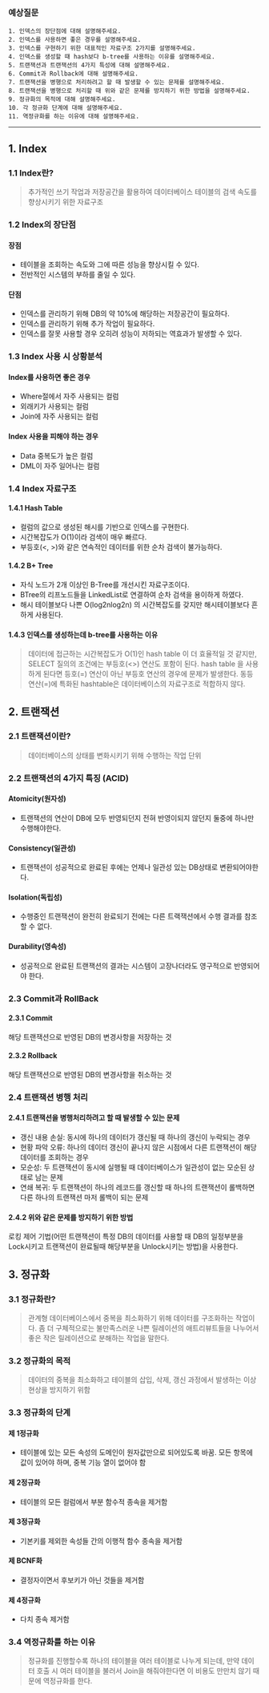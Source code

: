 ### 예상질문

```
1. 인덱스의 장단점에 대해 설명해주세요.
2. 인덱스를 사용하면 좋은 경우를 설명해주세요.
3. 인덱스를 구현하기 위한 대표적인 자료구조 2가지를 설명해주세요.
4. 인덱스를 생성할 때 hash보다 b-tree를 사용하는 이유를 설명해주세요.
5. 트랜잭션과 트랜잭션의 4가지 특성에 대해 설명해주세요.
6. Commit과 Rollback에 대해 설명해주세요.
7. 트랜잭션을 병행으로 처리하려고 할 때 발생할 수 있는 문제를 설명해주세요.
8. 트랜잭션을 병행으로 처리할 때 위와 같은 문제를 방지하기 위한 방법을 설명해주세요.
9. 정규화의 목적에 대해 설명해주세요.
10. 각 정규화 단계에 대해 설명해주세요.
11. 역정규화를 하는 이유에 대해 설명해주세요.
```

---

## 1. Index

### 1.1 Index란?

> 추가적인 쓰기 작업과 저장공간을 활용하여 데이터베이스 테이블의 검색 속도를 향상시키기 위한 자료구조

### 1.2 Index의 장단점

#### 장점

- 테이블을 조회하는 속도와 그에 따른 성능을 향상시킬 수 있다.
- 전반적인 시스템의 부하를 줄일 수 있다.

#### 단점

- 인덱스를 관리하기 위해 DB의 약 10%에 해당하는 저장공간이 필요하다.
- 인덱스를 관리하기 위해 추가 작업이 필요하다.
- 인덱스를 잘못 사용할 경우 오히려 성능이 저하되는 역효과가 발생할 수 있다.

### 1.3 Index 사용 시 상황분석

#### Index를 사용하면 좋은 경우

- Where절에서 자주 사용되는 컬럼
- 외래키가 사용되는 컬럼
- Join에 자주 사용되는 컬럼

#### Index 사용을 피해야 하는 경우

- Data 중복도가 높은 컬럼
- DML이 자주 일어나는 컬럼

### 1.4 Index 자료구조

#### 1.4.1 Hash Table

- 컬럼의 값으로 생성된 해시를 기반으로 인덱스를 구현한다.
- 시간복잡도가 O(1)이라 검색이 매우 빠르다.
- 부등호(<, >)와 같은 연속적인 데이터를 위한 순차 검색이 불가능하다.

#### 1.4.2 B+ Tree

- 자식 노드가 2개 이상인 B-Tree를 개선시킨 자료구조이다.
- BTree의 리프노드들을 LinkedList로 연결하여 순차 검색을 용이하게 하였다.
- 해시 테이블보다 나쁜 O(log2nlog2n) 의 시간복잡도를 갖지만 해시테이블보다 흔하게 사용된다.

#### 1.4.3 인덱스를 생성하는데 b-tree를 사용하는 이유

> 데이터에 접근하는 시간복잡도가 O(1)인 hash table 이 더 효율적일 것 같지만, SELECT 질의의 조건에는 부등호(<>) 연산도 포함이 된다. hash table 을 사용하게 된다면 등호(=) 연산이 아닌 부등호 연산의 경우에 문제가 발생한다. 동등 연산(=)에 특화된 hashtable은 데이터베이스의 자료구조로 적합하지 않다.

## 2. 트랜잭션

### 2.1 트랜잭션이란?

> 데이터베이스의 상태를 변화시키기 위해 수행하는 작업 단위

### 2.2 트랜잭션의 4가지 특징 (ACID)

#### Atomicity(원자성)

- 트랜잭션의 연산이 DB에 모두 반영되던지 전혀 반영이되지 않던지 둘중에 하나만 수행해야한다.

#### Consistency(일관성)

- 트랜잭션이 성공적으로 완료된 후에는 언제나 일관성 있는 DB상태로 변환되어야한다.

#### Isolation(독립성)

- 수행중인 트랜잭션이 완전히 완료되기 전에는 다른 트랙잭션에서 수행 결과를 참조할 수 없다.

#### Durability(영속성)

- 성공적으로 완료된 트랜잭션의 결과는 시스템이 고장나더라도 영구적으로 반영되어야 한다.

### 2.3 Commit과 RollBack

#### 2.3.1 Commit

해당 트랜잭션으로 반영된 DB의 변경사항을 저장하는 것

#### 2.3.2 Rollback

해당 트랜잭션으로 반영된 DB의 변경사항을 취소하는 것

### 2.4 트랜잭션 병행 처리

#### 2.4.1 트랜잭션을 병행처리하려고 할 때 발생할 수 있는 문제

- 갱신 내용 손실: 동시에 하나의 데이터가 갱신될 때 하나의 갱신이 누락되는 경우
- 현황 파악 오류: 하나의 데이터 갱신이 끝나지 않은 시점에서 다른 트랜잭션이 해당 데이터를 조회하는 경우
- 모순성: 두 트랜잭션이 동시에 실행될 때 데이터베이스가 일관성이 없는 모순된 상태로 남는 문제
- 연쇄 복귀: 두 트랜잭션이 하나의 레코드를 갱신할 때 하나의 트랜잭션이 롤백하면 다른 하나의 트랜잭션 마저 롤백이 되는 문제

#### 2.4.2 위와 같은 문제를 방지하기 위한 방법

로킹 제어 기법(어떤 트랜잭션이 특정 DB의 데이터를 사용할 때 DB의 일정부분을 Lock시키고 트랜잭션이 완료될때 해당부분을 Unlock시키는 방법)을 사용한다.

## 3. 정규화

### 3.1 정규화란?

> 관계형 데이터베이스에서 중복을 최소화하기 위해 데이터를 구조화하는 작업이다. 좀 더 구체적으로는 불만족스러운 나쁜 릴레이션의 애트리뷰트들을 나누어서 좋은 작은 릴레이션으로 분해하는 작업을 말한다.

### 3.2 정규화의 목적

> 데이터의 중복을 최소화하고 테이블의 삽입, 삭제, 갱신 과정에서 발생하는 이상현상을 방지하기 위함

### 3.3 정규화의 단계

#### 제 1정규화

- 테이블에 있는 모든 속성의 도메인이 원자값만으로 되어있도록 바꿈. 모든 항목에 값이 있어야 하며, 중복 기능 열이 없어야 함

#### 제 2정규화

- 테이블의 모든 컬럼에서 부분 함수적 종속을 제거함

#### 제 3정규화

- 기본키를 제외한 속성들 간의 이행적 함수 종속을 제거함

#### 제 BCNF화

- 결정자이면서 후보키가 아닌 것들을 제거함

#### 제 4정규화

- 다치 종속 제거함

### 3.4 역정규화를 하는 이유

> 정규화를 진행할수록 하나의 테이블을 여러 테이블로 나누게 되는데, 만약 데이터 호출 시 여러 테이블을 불러서 Join을 해줘야한다면 이 비용도 만만치 않기 때문에 역정규화를 한다.
